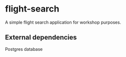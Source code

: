 # flight-search 
A simple flight search application for workshop purposes. 

## External dependencies
Postgres database
